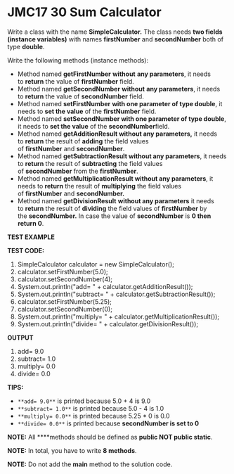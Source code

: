 # JMC17 30 Sum Calculator

Write a class with the name **SimpleCalculator.** The class needs **two fields (instance variables)** with names **firstNumber** and **secondNumber** both of type **double**.

Write the following methods (instance methods):

- Method named **getFirstNumber** **without** **any parameters**, it needs to **return** the value of **firstNumber** field.
- Method named **getSecondNumber** **without** **any parameters**, it needs to **return** the value of **secondNumber** field.
- Method named **setFirstNumber** **with one parameter of type double**, it needs to **set the value** of the **firstNumber** field.
- Method named **setSecondNumber with one parameter of type double**, it needs to **set the value** of the **secondNumber**field.
- Method named **getAdditionResult without any parameters,** it needs to **return** the result of **adding** the field values of **firstNumber** and **secondNumber**.
- Method named **getSubtractionResult without any parameters**, it needs to **return** the result of **subtracting** the field values of **secondNumber** from the **firstNumber**.
- Method named **getMultiplicationResult without any parameters**, it needs to **return** the result of **multiplying** the field values of **firstNumber** and **secondNumber.**
- Method named **getDivisionResult** **without any parameters** it needs to **return** the result of **dividing** the field values of **firstNumber** by the **secondNumber.** In case the value of **secondNumber** is **0 then return 0**.


**TEST EXAMPLE**

**TEST CODE:**

1. SimpleCalculator calculator = new SimpleCalculator();
2. calculator.setFirstNumber(5.0);
3. calculator.setSecondNumber(4);
4. System.out.println("add= " + calculator.getAdditionResult());
5. System.out.println("subtract= " + calculator.getSubtractionResult());
6. calculator.setFirstNumber(5.25);
7. calculator.setSecondNumber(0);
8. System.out.println("multiply= " + calculator.getMultiplicationResult());
9. System.out.println("divide= " + calculator.getDivisionResult());

**OUTPUT**

1. add= 9.0
2. subtract= 1.0
3. multiply= 0.0
4. divide= 0.0

**TIPS:**

- `**add= 9.0**` is printed because 5.0 + 4 is 9.0
- `**subtract= 1.0**` is printed because 5.0 - 4 is 1.0
- `**multiply= 0.0**` is printed because 5.25 * 0 is 0.0
- `**divide= 0.0**` is printed because **secondNumber is set to 0**


**NOTE:** All **​**methods should be defined as **public NOT public static**.

**NOTE:** In total, you have to write **8 methods**.

**NOTE:** Do not add the **main** method to the solution code.
